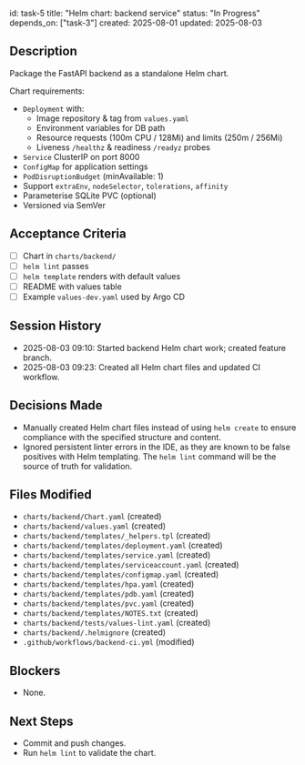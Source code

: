 id: task-5
title: "Helm chart: backend service"
status: "In Progress"
depends_on: ["task-3"]
created: 2025-08-01
updated: 2025-08-03

## Description

Package the FastAPI backend as a standalone Helm chart.

Chart requirements:

- `Deployment` with:
  - Image repository & tag from `values.yaml`
  - Environment variables for DB path
  - Resource requests (100m CPU / 128Mi) and limits (250m / 256Mi)
  - Liveness `/healthz` & readiness `/readyz` probes
- `Service` ClusterIP on port 8000
- `ConfigMap` for application settings
- `PodDisruptionBudget` (minAvailable: 1)
- Support `extraEnv`, `nodeSelector`, `tolerations`, `affinity`
- Parameterise SQLite PVC (optional)
- Versioned via SemVer

## Acceptance Criteria

- [ ] Chart in `charts/backend/`
- [ ] `helm lint` passes
- [ ] `helm template` renders with default values
- [ ] README with values table
- [ ] Example `values-dev.yaml` used by Argo CD

## Session History

<!-- Update as work progresses -->

- 2025-08-03 09:10: Started backend Helm chart work; created feature branch.
- 2025-08-03 09:23: Created all Helm chart files and updated CI workflow.

## Decisions Made

- Manually created Helm chart files instead of using `helm create` to ensure compliance with the specified structure and content.
- Ignored persistent linter errors in the IDE, as they are known to be false positives with Helm templating. The `helm lint` command will be the source of truth for validation.

## Files Modified

- `charts/backend/Chart.yaml` (created)
- `charts/backend/values.yaml` (created)
- `charts/backend/templates/_helpers.tpl` (created)
- `charts/backend/templates/deployment.yaml` (created)
- `charts/backend/templates/service.yaml` (created)
- `charts/backend/templates/serviceaccount.yaml` (created)
- `charts/backend/templates/configmap.yaml` (created)
- `charts/backend/templates/hpa.yaml` (created)
- `charts/backend/templates/pdb.yaml` (created)
- `charts/backend/templates/pvc.yaml` (created)
- `charts/backend/templates/NOTES.txt` (created)
- `charts/backend/tests/values-lint.yaml` (created)
- `charts/backend/.helmignore` (created)
- `.github/workflows/backend-ci.yml` (modified)

## Blockers

- None.

## Next Steps

- Commit and push changes.
- Run `helm lint` to validate the chart.
